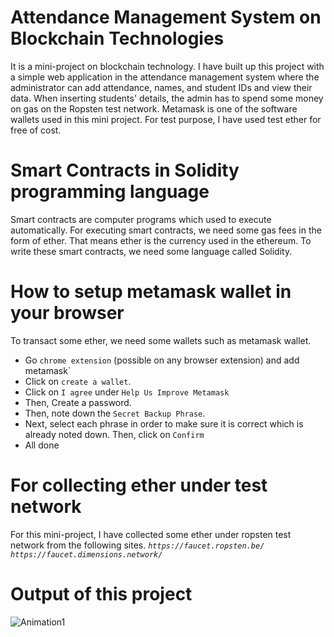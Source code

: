 # Attendance Management System on Blockchain Technologies
It is a mini-project on blockchain technology. I have built up this project with a simple web application in the attendance management system where the administrator can add attendance, names, and student IDs and view their data. When inserting students' details, the admin has to spend some money on gas on the Ropsten test network. Metamask is one of the software wallets used in this mini project. For test purpose, I have used test ether for free of cost.
# Smart Contracts in Solidity programming language
Smart contracts are computer programs which used to execute automatically. For executing smart contracts, we need some gas fees in the form of ether. That means ether is the currency used in the ethereum. To write these smart contracts, we need some language called Solidity. 
# How to setup metamask wallet in your browser
To transact some ether, we need some wallets such as metamask wallet.
* Go `chrome extension` (possible on any browser extension) and add metamask`
* Click on `create a wallet`.
* Click on  `I agree` under `Help Us Improve Metamask`
* Then, Create a password.
* Then, note down the `Secret Backup Phrase`.
* Next, select each phrase in order to make sure it is correct which is already noted down. Then, click on `Confirm` 
* All done
# For collecting ether under test network
For this mini-project, I have collected some ether under ropsten test network from the following sites.
*`https://faucet.ropsten.be/`*
*`https://faucet.dimensions.network/`*
# Output of this project
![Animation1](https://user-images.githubusercontent.com/70742988/147640817-88e6b198-1793-4d48-9343-887972555609.gif)
